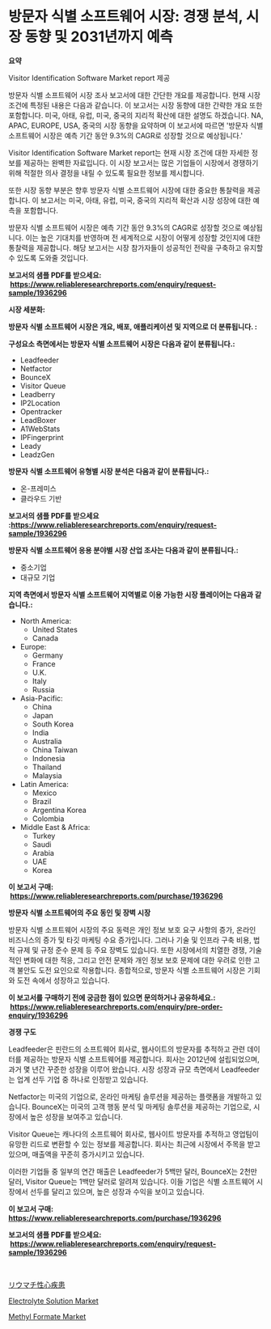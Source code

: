 <p><h1>방문자 식별 소프트웨어 시장: 경쟁 분석, 시장 동향 및 2031년까지 예측</h1></p><p><strong>요약</strong></p>
<p><p>Visitor Identification Software Market report 제공</p><p>방문자 식별 소프트웨어 시장 조사 보고서에 대한 간단한 개요를 제공합니다. 현재 시장 조건에 특정된 내용은 다음과 같습니다. 이 보고서는 시장 동향에 대한 간략한 개요 또한 포함합니다. 미국, 아태, 유럽, 미국, 중국의 지리적 확산에 대한 설명도 하겠습니다. NA, APAC, EUROPE, USA, 중국의 시장 동향을 요약하며 이 보고서에 따르면 '방문자 식별 소프트웨어 시장은 예측 기간 동안 9.3%의 CAGR로 성장할 것으로 예상됩니다.'</p><p>Visitor Identification Software Market report는 현재 시장 조건에 대한 자세한 정보를 제공하는 완벽한 자료입니다. 이 시장 보고서는 많은 기업들이 시장에서 경쟁하기 위해 적절한 의사 결정을 내릴 수 있도록 필요한 정보를 제시합니다.</p><p>또한 시장 동향 부분은 향후 방문자 식별 소프트웨어 시장에 대한 중요한 통찰력을 제공합니다. 이 보고서는 미국, 아태, 유럽, 미국, 중국의 지리적 확산과 시장 성장에 대한 예측을 포함합니다.</p><p>방문자 식별 소프트웨어 시장은 예측 기간 동안 9.3%의 CAGR로 성장할 것으로 예상됩니다. 이는 높은 기대치를 반영하며 전 세계적으로 시장이 어떻게 성장할 것인지에 대한 통찰력을 제공합니다. 해당 보고서는 시장 참가자들이 성공적인 전략을 구축하고 유지할 수 있도록 도와줄 것입니다.</p></p>
<p><strong>보고서의 샘플 PDF를 받으세요: &nbsp;<a href="https://www.reliableresearchreports.com/enquiry/request-sample/1936296">https://www.reliableresearchreports.com/enquiry/request-sample/1936296</a></strong></p>
<p><strong>시장 세분화:</strong></p>
<p><strong> 방문자 식별 소프트웨어 시장은 개요, 배포, 애플리케이션 및 지역으로 더 분류됩니다. :</strong></p>
<p><strong>구성요소 측면에서는 방문자 식별 소프트웨어 시장은 다음과 같이 분류됩니다.:</strong></p>
<p><ul><li>Leadfeeder</li><li>Netfactor</li><li>BounceX</li><li>Visitor Queue</li><li>Leadberry</li><li>IP2Location</li><li>Opentracker</li><li>LeadBoxer</li><li>A1WebStats</li><li>IPFingerprint</li><li>Leady</li><li>LeadzGen</li></ul></p>
<p><strong> 방문자 식별 소프트웨어 유형별 시장 분석은 다음과 같이 분류됩니다.:</strong></p>
<p><ul><li>온-프레미스</li><li>클라우드 기반</li></ul></p>
<p><strong>보고서의 샘플 PDF를 받으세요 :<a href="https://www.reliableresearchreports.com/enquiry/request-sample/1936296">https://www.reliableresearchreports.com/enquiry/request-sample/1936296</a></strong></p>
<p><strong> 방문자 식별 소프트웨어 응용 분야별 시장 산업 조사는 다음과 같이 분류됩니다.:</strong></p>
<p><ul><li>중소기업</li><li>대규모 기업</li></ul></p>
<p><strong>지역 측면에서 방문자 식별 소프트웨어 지역별로 이용 가능한 시장 플레이어는 다음과 같습니다.:</strong></p>
<p><ul>
    <li>
        North America:
        <ul>
            <li>United States</li>
            <li>Canada</li>
        </ul>
    </li>
    <li>
        Europe:
        <ul>
            <li>Germany</li>
            <li>France</li>
            <li>U.K.</li>
            <li>Italy</li>
            <li>Russia</li>
        </ul>
    </li>
    <li>
        Asia-Pacific:
        <ul>
            <li>China</li>
            <li>Japan</li>
            <li>South Korea</li>
            <li>India</li>
            <li>Australia</li>
            <li>China Taiwan</li>
            <li>Indonesia</li>
            <li>Thailand</li>
            <li>Malaysia</li>
        </ul>
    </li>
    <li>
        Latin America:
        <ul>
            <li>Mexico</li>
            <li>Brazil</li>
            <li>Argentina Korea</li>
            <li>Colombia</li>
        </ul>
    </li>
    <li>
        Middle East & Africa:
        <ul>
            <li>Turkey</li>
            <li>Saudi</li>
            <li>Arabia</li>
            <li>UAE</li>
            <li>Korea</li>
        </ul>
    </li>
    </ul></p>
<p><strong>이 보고서 구매: &nbsp;<a href="https://www.reliableresearchreports.com/purchase/1936296">https://www.reliableresearchreports.com/purchase/1936296</a></strong></p>
<p><strong>방문자 식별 소프트웨어의 주요 동인 및 장벽 시장</strong></p>
<p><p>방문자 식별 소프트웨어 시장의 주요 동력은 개인 정보 보호 요구 사항의 증가, 온라인 비즈니스의 증가 및 타깃 마케팅 수요 증가입니다. 그러나 기술 및 인프라 구축 비용, 법적 규제 및 규정 준수 문제 등 주요 장벽도 있습니다. 또한 시장에서의 치열한 경쟁, 기술적인 변화에 대한 적응, 그리고 안전 문제와 개인 정보 보호 문제에 대한 우려로 인한 고객 불안도 도전 요인으로 작용합니다. 종합적으로, 방문자 식별 소프트웨어 시장은 기회와 도전 속에서 성장하고 있습니다.</p></p>
<p><strong>이 보고서를 구매하기 전에 궁금한 점이 있으면 문의하거나 공유하세요.: &nbsp;<a href="https://www.reliableresearchreports.com/enquiry/pre-order-enquiry/1936296">https://www.reliableresearchreports.com/enquiry/pre-order-enquiry/1936296</a></strong></p>
<p><strong>경쟁 구도</strong></p>
<p><p>Leadfeeder은 핀란드의 소프트웨어 회사로, 웹사이트의 방문자를 추적하고 관련 데이터를 제공하는 방문자 식별 소프트웨어를 제공합니다. 회사는 2012년에 설립되었으며, 과거 몇 년간 꾸준한 성장을 이루어 왔습니다. 시장 성장과 규모 측면에서 Leadfeeder는 업계 선두 기업 중 하나로 인정받고 있습니다.</p><p>Netfactor는 미국의 기업으로, 온라인 마케팅 솔루션을 제공하는 플랫폼을 개발하고 있습니다. BounceX는 미국의 고객 행동 분석 및 마케팅 솔루션을 제공하는 기업으로, 시장에서 높은 성장을 보여주고 있습니다.</p><p>Visitor Queue는 캐나다의 소프트웨어 회사로, 웹사이트 방문자를 추적하고 영업팀이 유망한 리드로 변환할 수 있는 정보를 제공합니다. 회사는 최근에 시장에서 주목을 받고 있으며, 매출액을 꾸준히 증가시키고 있습니다.</p><p>이러한 기업들 중 일부의 연간 매출은 Leadfeeder가 5백만 달러, BounceX는 2천만 달러, Visitor Queue는 1백만 달러로 알려져 있습니다. 이들 기업은 식별 소프트웨어 시장에서 선두를 달리고 있으며, 높은 성장과 수익을 보이고 있습니다.</p></p>
<p><strong>이 보고서 구매: &nbsp; <a href="https://www.reliableresearchreports.com/purchase/1936296">https://www.reliableresearchreports.com/purchase/1936296</a></strong></p>
<p><strong>보고서의 샘플 PDF를 받으세요: &nbsp;<a href="https://www.reliableresearchreports.com/enquiry/request-sample/1936296">https://www.reliableresearchreports.com/enquiry/request-sample/1936296</a></strong><strong></strong></p>
<p>&nbsp;</p>
<p><p><a href="https://github.com/nemesis2824/Market-Research-Report-List-1/blob/main/12518068866.md">リウマチ性心疾患</a></p><p><a href="https://meowing-lemming-dd3.notion.site/Electrolyte-Solution-Market-Size-Growing-and-Forecasted-for-period-from-2024-2031-and-provides-com-f8b1d54c51064235b5554473905db9bf">Electrolyte Solution Market</a></p><p><a href="https://cute-banjo-8ca.notion.site/Methyl-Formate-Market-Size-Furnishes-Valuable-Information-Encompassing-Market-Share-Market-Trends--918aafaacf054961bbf65300d575ab39">Methyl Formate Market</a></p></p>